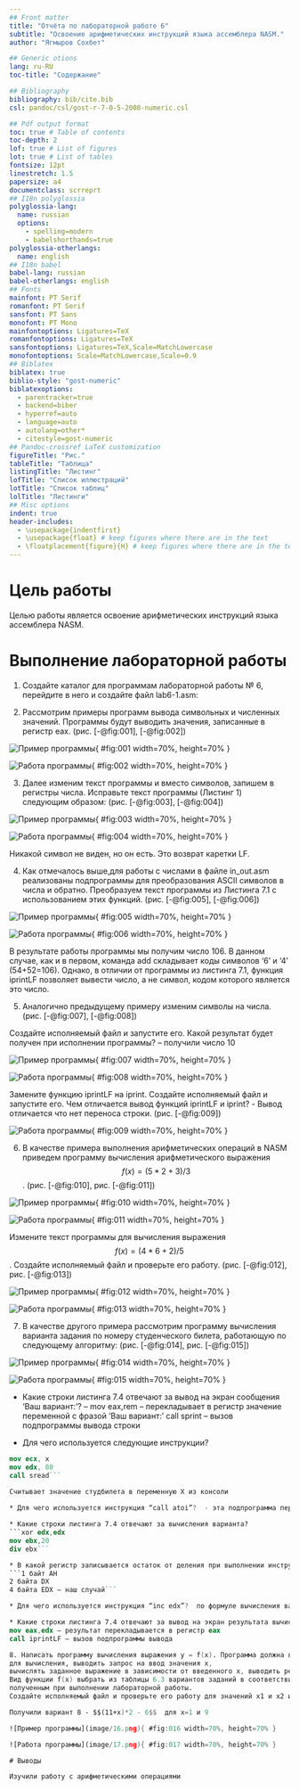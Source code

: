 ```yaml
---
## Front matter
title: "Отчёта по лабораторной работе 6"
subtitle: "Освоение арифметических инструкций языка ассемблера NASM."
author: "Ягмыров Сохбет"

## Generic otions
lang: ru-RU
toc-title: "Содержание"

## Bibliography
bibliography: bib/cite.bib
csl: pandoc/csl/gost-r-7-0-5-2008-numeric.csl

## Pdf output format
toc: true # Table of contents
toc-depth: 2
lof: true # List of figures
lot: true # List of tables
fontsize: 12pt
linestretch: 1.5
papersize: a4
documentclass: scrreprt
## I18n polyglossia
polyglossia-lang:
  name: russian
  options:
	- spelling=modern
	- babelshorthands=true
polyglossia-otherlangs:
  name: english
## I18n babel
babel-lang: russian
babel-otherlangs: english
## Fonts
mainfont: PT Serif
romanfont: PT Serif
sansfont: PT Sans
monofont: PT Mono
mainfontoptions: Ligatures=TeX
romanfontoptions: Ligatures=TeX
sansfontoptions: Ligatures=TeX,Scale=MatchLowercase
monofontoptions: Scale=MatchLowercase,Scale=0.9
## Biblatex
biblatex: true
biblio-style: "gost-numeric"
biblatexoptions:
  - parentracker=true
  - backend=biber
  - hyperref=auto
  - language=auto
  - autolang=other*
  - citestyle=gost-numeric
## Pandoc-crossref LaTeX customization
figureTitle: "Рис."
tableTitle: "Таблица"
listingTitle: "Листинг"
lofTitle: "Список иллюстраций"
lotTitle: "Список таблиц"
lolTitle: "Листинги"
## Misc options
indent: true
header-includes:
  - \usepackage{indentfirst}
  - \usepackage{float} # keep figures where there are in the text
  - \floatplacement{figure}{H} # keep figures where there are in the text
---
```


# Цель работы

Целью работы является освоение арифметических инструкций языка ассемблера NASM.

# Выполнение лабораторной работы

1. Создайте каталог для программам лабораторной работы № 6, перейдите в него и создайте файл lab6-1.asm: 

2. Рассмотрим примеры программ вывода символьных и численных значений. 
Программы будут выводить значения, записанные в регистр eax. (рис. [-@fig:001], [-@fig:002])

![Пример программы](image/01.png){ #fig:001 width=70%, height=70% }

![Работа программы](image/02.png){ #fig:002 width=70%, height=70% }

3. Далее изменим текст программы и вместо символов, запишем в регистры числа. 
Исправьте текст программы (Листинг 1) следующим образом: (рис. [-@fig:003], [-@fig:004])

![Пример программы](image/03.png){ #fig:003 width=70%, height=70% }

![Работа программы](image/04.png){ #fig:004 width=70%, height=70% }

Никакой символ не виден, но он есть. Это возврат каретки LF.

4. Как отмечалось выше,для работы с числами в файле in_out.asm реализованы 
подпрограммы для преобразования ASCII символов в числа и обратно. 
Преобразуем текст программы из Листинга 7.1 с использованием этих функций. (рис. [-@fig:005], [-@fig:006])

![Пример программы](image/05.png){ #fig:005 width=70%, height=70% }

![Работа программы](image/06.png){ #fig:006 width=70%, height=70% }

В результате работы программы мы получим число 106. В данном случае, как и в первом, 
команда add складывает коды символов ‘6’ и ‘4’ (54+52=106). 
Однако, в отличии от программы из листинга 7.1, функция iprintLF позволяет вывести число, 
а не символ, кодом которого является это число.

5. Аналогично предыдущему примеру изменим символы на числа. (рис. [-@fig:007], [-@fig:008])

Создайте исполняемый файл и запустите его. 
Какой результат будет получен при исполнении программы? – получили число 10

![Пример программы](image/07.png){ #fig:007 width=70%, height=70% }

![Работа программы](image/08.png){ #fig:008 width=70%, height=70% }

Замените функцию iprintLF на iprint. Создайте исполняемый файл и запустите его. 
Чем отличается вывод функций iprintLF и iprint? - Вывод отличается что нет переноса строки. (рис. [-@fig:009])

![Работа программы](image/09.png){ #fig:009 width=70%, height=70% }

6. В качестве примера выполнения арифметических операций в NASM приведем 
программу вычисления арифметического выражения 
$$f(x) = (5 * 2 + 3)/3$$. (рис. [-@fig:010], рис. [-@fig:011])

![Пример программы](image/10.png){ #fig:010 width=70%, height=70% }

![Работа программы](image/11.png){ #fig:011 width=70%, height=70% }

Измените текст программы для вычисления выражения 
$$f(x) = (4 * 6 + 2)/5$$. 
Создайте исполняемый файл и проверьте его работу. (рис. [-@fig:012], рис. [-@fig:013])

![Пример программы](image/12.png){ #fig:012 width=70%, height=70% }

![Работа программы](image/13.png){ #fig:013 width=70%, height=70% }

7. В качестве другого примера рассмотрим программу вычисления варианта задания по 
номеру студенческого билета, работающую по следующему алгоритму: (рис. [-@fig:014], рис. [-@fig:015])

![Пример программы](image/14.png){ #fig:014 width=70%, height=70% }

![Работа программы](image/15.png){ #fig:015 width=70%, height=70% }

* Какие строки листинга 7.4 отвечают за вывод на экран сообщения ‘Ваш вариант:’? – mov eax,rem – перекладывает в регистр значение переменной с фразой ‘Ваш вариант:’ call sprint – вызов подпрограммы вывода строки

* Для чего используется следующие инструкции? 
```nasm 
mov ecx, x 
mov edx, 80 
call sread```
  
Считывает значение студбилета в переменную Х из консоли

* Для чего используется инструкция “call atoi”?  - эта подпрограмма переводит введенные символы в числовой формат

* Какие строки листинга 7.4 отвечают за вычисления варианта? 
```xor edx,edx
mov ebx,20
div ebx```

* В какой регистр записывается остаток от деления при выполнении инструкции “div ebx”? 
```1 байт AH 
2 байта DX 
4 байта EDX – наш случай```

* Для чего используется инструкция “inc edx”?  по формуле вычисления варианта нужно прибавить единицу

* Какие строки листинга 7.4 отвечают за вывод на экран результата вычислений
mov eax,edx – результат перекладывается в регистр eax
call iprintLF – вызов подпрограммы вывода

8. Написать программу вычисления выражения y = f(x). Программа должна выводить выражение 
для вычисления, выводить запрос на ввод значения x, 
вычислять заданное выражение в зависимости от введенного x, выводить результат вычислений. 
Вид функции f(x) выбрать из таблицы 6.3 вариантов заданий в соответствии с номером 
полученным при выполнении лабораторной работы. 
Создайте исполняемый файл и проверьте его работу для значений x1 и x2 из 6.3. (рис. [-@fig:016], рис. [-@fig:017])

Получили вариант 8 - $$(11+x)*2 - 6$$  для х=1 и 9

![Пример программы](image/16.png){ #fig:016 width=70%, height=70% }

![Работа программы](image/17.png){ #fig:017 width=70%, height=70% }

# Выводы

Изучили работу с арифметическими операциями
